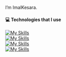 
I’m ImalKesara.
#### 💻 Technologies that I use
[![My Skills](https://skillicons.dev/icons?i=html,css,js,ts,git,c,azure,devto,mysql,postgres,postman,replit,stackoverflow,vscode,idea&theme=light)](https://skillicons.dev) <br />
[![My Skills](https://skillicons.dev/icons?i=svelte,solidjs,astro,tailwind,supabase,vercel,prisma,vite&theme=light&perline=8)](https://skillicons.dev)<br />
[![My Skills](https://skillicons.dev/icons?i=java,kotlin,maven,mongodb,spring&theme=light&perline=5)](https://skillicons.dev) <br />
[![My Skills](https://skillicons.dev/icons?i=&theme=light&perline=5)](https://skillicons.dev)
<!---
ImalKesara/ImalKesara is a ✨ special ✨ repository because its `README.md` (this file) appears on your GitHub profile.
You can click the Preview link to take a look at your changes.
--->
